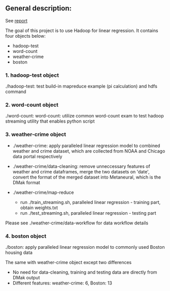 ## General description:
See [report](project-report.pdf)

The goal of this project is to use Hadoop for linear regression. It contains four objects below:
 - hadoop-test 
 - word-count
 - weather-crime
 - boston

### 1. hadoop-test object
./hadoop-test: test build-in mapreduce example (pi calculation) and hdfs command 

### 2. word-count object
./word-count: word-count: utilize common word-count exam to test hadoop streaming utility that enables python script 

### 3. weather-crime object
 - ./weather-crime: apply paralleled linear regression model to combined weather and crime dataset, which are collected from NOAA and Chicago data portal respectively

 - ./weather-crime/data-cleaning: remove unneccessary features of weather and crime dataframes, merge the two datasets on 'date', convert the format of the merged dataset into Metaneural, which is the DMak format

 - ./weather-crime/map-reduce
	- run ./train_streaming.sh, paralleled linear regression - training part, obtain weights.txt
	- run ./test_streaming.sh, paralleled linear regression - testing part 

Please see ./weather-crime/data-workflow for data workflow details


### 4. boston object
./boston: apply paralleled linear regression model to commonly used Boston housing data 

The same with weather-crime object except two differences
 - No need for data-cleaning, training and testing data are directly from DMak output
 - Different features: weather-crime: 6, Boston: 13
